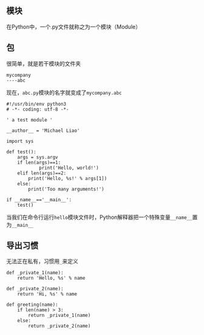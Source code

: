 ## 模块

在Python中，一个.py文件就称之为一个模块（Module）

## 包

很简单，就是若干模块的文件夹

```
mycompany
----abc
```

现在，`abc.py`模块的名字就变成了`mycompany.abc`

```
#!/usr/bin/env python3
# -*- coding: utf-8 -*-

' a test module '

__author__ = 'Michael Liao'

import sys

def test():
    args = sys.argv
    if len(args)==1:
            print('Hello, world!')
    elif len(args)==2:
        print('Hello, %s!' % args[1])
    else:
        print('Too many arguments!')

if __name__=='__main__':
    test()
```

当我们在命令行运行`hello`模块文件时，Python解释器把一个特殊变量`__name__`置为`__main__` 

## 导出习惯

无法正在私有，习惯用`_`来定义

```
def _private_1(name):
    return 'Hello, %s' % name

def _private_2(name):
    return 'Hi, %s' % name

def greeting(name):
    if len(name) > 3:
        return _private_1(name)
    else:
        return _private_2(name)
```

